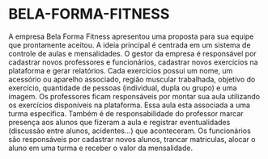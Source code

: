 # BELA-FORMA-FITNESS
A empresa Bela Forma Fitness apresentou uma proposta para sua equipe que prontamente aceitou. A ideia principal é centrada em um sistema de controle de aulas e mensalidades. O gestor da empresa é responsável por cadastrar novos professores e funcionários, cadastrar novos exercícios na plataforma e gerar relatórios. Cada exercícios possui um nome, um acessório ou aparelho associado, região muscular trabalhada, objetivo do exercício, quantidade de pessoas (individual, dupla ou grupo) e uma imagem. Os professores ficam responsáveis por montar sua aula utilizando os exercícios disponíveis na plataforma. Essa aula esta associada a uma turma especifica. Também é de responsabilidade do professor marcar presença aos alunos que fizeram a aula e registrar eventualidades (discussão entre alunos, acidentes…) que aconteceram. Os funcionários são responsáveis por cadastrar novos alunos, trancar matriculas, alocar o aluno em uma turma e receber o valor da mensalidade.
